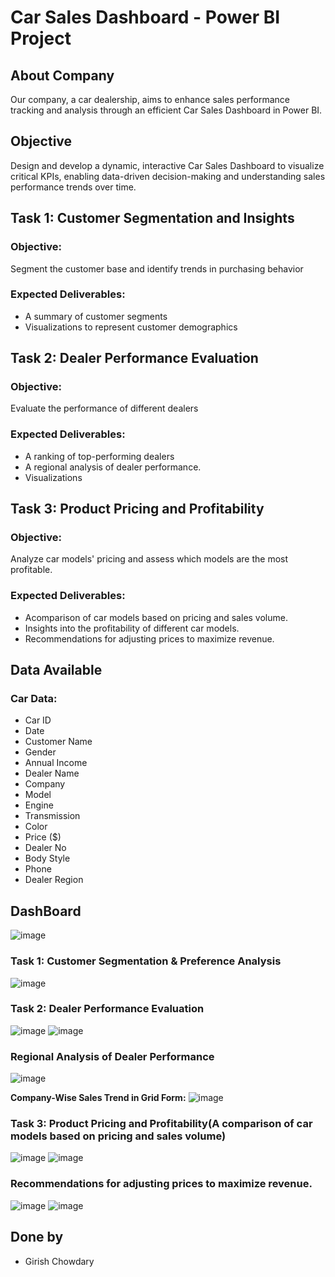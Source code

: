 # Car Sales Dashboard - Power BI Project

## About Company
Our company, a car dealership, aims to enhance sales performance tracking and analysis through an efficient Car Sales Dashboard in Power BI.

## Objective
Design and develop a dynamic, interactive Car Sales Dashboard to visualize critical KPIs, enabling data-driven decision-making and understanding sales performance trends over time.

## Task 1: Customer Segmentation and Insights
 ### Objective:
 Segment the customer base and identify trends in purchasing behavior
 ### Expected Deliverables:
 - A summary of customer segments
 - Visualizations to represent customer demographics

##  Task 2: Dealer Performance Evaluation
 ### Objective:
 Evaluate the performance of different dealers


### Expected Deliverables:
 - A ranking of top-performing dealers
 - A regional analysis of dealer performance.
 - Visualizations

 ## Task 3: Product Pricing and Profitability
 ### Objective:
 Analyze car models' pricing and assess which models are the most profitable.
 ### Expected Deliverables:
 - Acomparison of car models based on pricing and sales volume.
 - Insights into the profitability of different car models.
 - Recommendations for adjusting prices to maximize revenue.



## Data Available
### Car Data:
- Car ID
- Date
- Customer Name
- Gender
- Annual Income
- Dealer Name
- Company
- Model
- Engine
- Transmission
- Color
- Price ($)
- Dealer No
- Body Style
- Phone
- Dealer Region

## DashBoard 
![image](https://github.com/user-attachments/assets/7760b8db-f0d7-4fbe-9136-137c3838c98c)

### Task 1: Customer Segmentation & Preference Analysis
![image](https://github.com/user-attachments/assets/3c97c07b-7366-471e-85e7-d17ae83d573b)


### Task 2: Dealer Performance Evaluation
![image](https://github.com/user-attachments/assets/4bfbc9a5-b3ad-4fcd-aeda-1df6c7a7d531)
![image](https://github.com/user-attachments/assets/835d7d2b-5f23-4acf-80a4-6014eee36e64)

### Regional Analysis of Dealer Performance
![image](https://github.com/user-attachments/assets/988c0e83-6c03-4938-af7d-3c22888aad82)

**Company-Wise Sales Trend in Grid Form:** 
![image](https://github.com/user-attachments/assets/76adf800-8bfa-4a75-bcc8-06e6beb18388)

### Task 3: Product Pricing and Profitability(A comparison of car models based on pricing and sales volume)
![image](https://github.com/user-attachments/assets/f041a70f-35d7-4553-972c-f462450b752a)
![image](https://github.com/user-attachments/assets/934abffd-0a1c-44d5-9e05-346193632f50)

### Recommendations for adjusting prices to maximize revenue.
![image](https://github.com/user-attachments/assets/3fbbb768-f62b-4dae-9d75-41cf58ab400b)
![image](https://github.com/user-attachments/assets/1f5dd546-a980-4735-8116-77c284ffa7e1)











## Done by
   - Girish Chowdary
